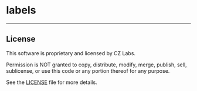 # labels

____________________________________________________________

## License
This software is proprietary and licensed by CZ Labs. 

Permission is NOT granted to copy, distribute, modify, merge, publish, sell, sublicense, or use this code or any portion thereof for any purpose. 

See the [LICENSE](./LICENSE) file for more details.

